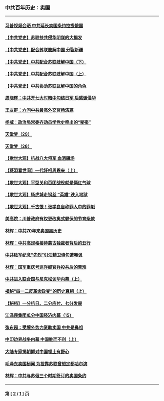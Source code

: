 ### 中共百年历史：卖国
---
#### [习普视频会晤 中共延长卖国条约拉拢俄国](../../pages/nf1176117/n13060971.md?07160430) 
#### [【中共党史】苏联扶共侵华阴谋的大揭发](../../pages/nf1176117/n13056050.md?07160430) 
#### [【中共党史】配合苏联肢解中国 分裂新疆](../../pages/nf1176117/n13040700.md?07160430) 
#### [【中共党史】中共配合苏联肢解中国（下）](../../pages/nf1176117/n13035660.md?07160430) 
#### [【中共党史】中共配合苏联肢解中国（上）](../../pages/nf1176117/n13030262.md?07160430) 
#### [【中共党史】中共协助苏联瓦解中国的角色](../../pages/nf1176117/n13018109.md?07160430) 
#### [周晓辉：中共开七大时暗中勾结日军 后感谢侵华](../../pages/nf1176117/n12921960.md?07160430) 
#### [王友群：六问中共最高外交官杨洁篪](../../pages/nf1176117/n12836495.md?07160430) 
#### [杨威：政治局常委齐动员学党史牵出的“秘密”](../../pages/nf1176117/n12764642.md?07160430) 
#### [天堂梦（29）](../../pages/nf1176117/n12408465.md?07160430) 
#### [天堂梦（28）](../../pages/nf1176117/n12408309.md?07160430) 
#### [【欺世大观】抗战八大将军 血洒疆场](../../pages/nf1176117/n12357044.md?07160430) 
#### [【薇羽看世间】一代奸相周恩来（上）](../../pages/nf1176117/n12401109.md?07160430) 
#### [【欺世大观】平型关和百团战役就是俩红气球](../../pages/nf1176117/n12359157.md?07160430) 
#### [【欺世大观】杨虎城走钢丝 “英雄”跌入地狱](../../pages/nf1176117/n12358840.md?07160430) 
#### [【欺世大观】千古恨！张学良自称罪人中的罪魁](../../pages/nf1176117/n12358629.md?07160430) 
#### [美高院：川普政府有权更改奥式健保的节育条款](../../pages/nf1176117/n12242171.md?07160430) 
#### [林辉：中共70年来卖国黑历史](../../pages/nf1176117/n11552181.md?07160430) 
#### [林辉：中共高规格接待蒙古独裁者背后的丑行](../../pages/nf1176117/n11225005.md?07160430) 
#### [中共陆军纪念“先烈”引汪精卫诗句遭嘲讽](../../pages/nf1176117/n11153345.md?07160430) 
#### [林辉：国军重庆号巡洋舰官兵投共后的苦难](../../pages/nf1176117/n10997801.md?07160430) 
#### [中共进入联合国与尼克松访华内幕（上）](../../pages/nf1176117/n10138788.md?07160430) 
#### [揭秘“四一二反革命政变”的历史真相（上）](../../pages/nf1176117/n9996650.md?07160430) 
#### [【秘档】一分抗日、二分应付、七分发展](../../pages/nf1176117/n9331484.md?07160430) 
#### [江泽民集团瓜分中国经济内幕（15）](../../pages/nf1176117/n9268584.md?07160430) 
#### [张东园：受境外势力资助卖国 中共是鼻祖](../../pages/nf1176117/n9272480.md?07160430) 
#### [中印边界战争内幕 中国胜而不利（上）](../../pages/nf1176117/n9252458.md?07160430) 
#### [大陆专家揭朝鲜对中国领土有野心](../../pages/nf1176117/n9074056.md?07160430) 
#### [毛泽东卖国秘闻 为投靠苏联曾想定都哈尔滨](../../pages/nf1176117/n9058631.md?07160430) 
#### [林辉：中共与苏俄三个时期签订的卖国条约](../../pages/nf1176117/n9036062.md?07160430) 

---
#### 第 [ [2](./2.md?07160430) / [1](./1.md?07160430) ] 页
